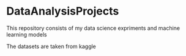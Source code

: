 # DataAnalysisProjects
This repository consists of my data science expriments and machine learning models

The datasets are taken from kaggle
